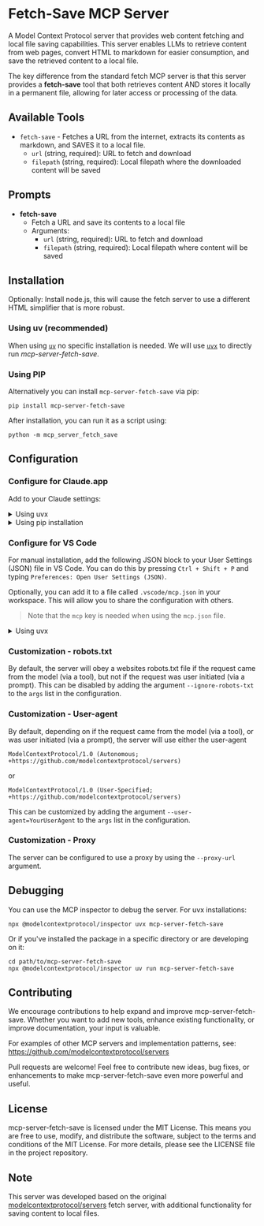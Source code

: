 # Fetch-Save MCP Server

A Model Context Protocol server that provides web content fetching and local file saving capabilities. This server enables LLMs to retrieve content from web pages, convert HTML to markdown for easier consumption, and save the retrieved content to a local file.

The key difference from the standard fetch MCP server is that this server provides a **fetch-save** tool that both retrieves content AND stores it locally in a permanent file, allowing for later access or processing of the data.

## Available Tools

- `fetch-save` - Fetches a URL from the internet, extracts its contents as markdown, and SAVES it to a local file.
    - `url` (string, required): URL to fetch and download
    - `filepath` (string, required): Local filepath where the downloaded content will be saved

## Prompts

- **fetch-save**
  - Fetch a URL and save its contents to a local file
  - Arguments:
    - `url` (string, required): URL to fetch and download
    - `filepath` (string, required): Local filepath where content will be saved

## Installation

Optionally: Install node.js, this will cause the fetch server to use a different HTML simplifier that is more robust.

### Using uv (recommended)

When using [`uv`](https://docs.astral.sh/uv/) no specific installation is needed. We will
use [`uvx`](https://docs.astral.sh/uv/guides/tools/) to directly run *mcp-server-fetch-save*.

### Using PIP

Alternatively you can install `mcp-server-fetch-save` via pip:

```
pip install mcp-server-fetch-save
```

After installation, you can run it as a script using:

```
python -m mcp_server_fetch_save
```

## Configuration

### Configure for Claude.app

Add to your Claude settings:

<details>
<summary>Using uvx</summary>

```json
"mcpServers": {
  "fetch-save": {
    "command": "uvx",
    "args": ["mcp-server-fetch-save"]
  }
}
```
</details>

<details>
<summary>Using pip installation</summary>

```json
"mcpServers": {
  "fetch-save": {
    "command": "python",
    "args": ["-m", "mcp_server_fetch_save"]
  }
}
```
</details>

### Configure for VS Code

For manual installation, add the following JSON block to your User Settings (JSON) file in VS Code. You can do this by pressing `Ctrl + Shift + P` and typing `Preferences: Open User Settings (JSON)`.

Optionally, you can add it to a file called `.vscode/mcp.json` in your workspace. This will allow you to share the configuration with others.

> Note that the `mcp` key is needed when using the `mcp.json` file.

<details>
<summary>Using uvx</summary>

```json
{
  "mcp": {
    "servers": {
      "fetch-save": {
        "command": "uvx",
        "args": ["mcp-server-fetch-save"]
      }
    }
  }
}
```
</details>

### Customization - robots.txt

By default, the server will obey a websites robots.txt file if the request came from the model (via a tool), but not if
the request was user initiated (via a prompt). This can be disabled by adding the argument `--ignore-robots-txt` to the
`args` list in the configuration.

### Customization - User-agent

By default, depending on if the request came from the model (via a tool), or was user initiated (via a prompt), the
server will use either the user-agent
```
ModelContextProtocol/1.0 (Autonomous; +https://github.com/modelcontextprotocol/servers)
```
or
```
ModelContextProtocol/1.0 (User-Specified; +https://github.com/modelcontextprotocol/servers)
```

This can be customized by adding the argument `--user-agent=YourUserAgent` to the `args` list in the configuration.

### Customization - Proxy

The server can be configured to use a proxy by using the `--proxy-url` argument.

## Debugging

You can use the MCP inspector to debug the server. For uvx installations:

```
npx @modelcontextprotocol/inspector uvx mcp-server-fetch-save
```

Or if you've installed the package in a specific directory or are developing on it:

```
cd path/to/mcp-server-fetch-save
npx @modelcontextprotocol/inspector uv run mcp-server-fetch-save
```

## Contributing

We encourage contributions to help expand and improve mcp-server-fetch-save. Whether you want to add new tools, enhance existing functionality, or improve documentation, your input is valuable.

For examples of other MCP servers and implementation patterns, see:
https://github.com/modelcontextprotocol/servers

Pull requests are welcome! Feel free to contribute new ideas, bug fixes, or enhancements to make mcp-server-fetch-save even more powerful and useful.

## License

mcp-server-fetch-save is licensed under the MIT License. This means you are free to use, modify, and distribute the software, subject to the terms and conditions of the MIT License. For more details, please see the LICENSE file in the project repository.

## Note

This server was developed based on the original [modelcontextprotocol/servers](https://github.com/modelcontextprotocol/servers/tree/main/src/fetch) fetch server, with additional functionality for saving content to local files.